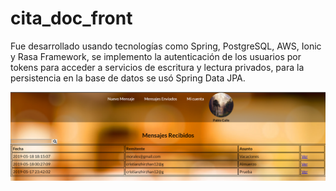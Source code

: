 # cita_doc_front
Fue desarrollado usando tecnologías como Spring, PostgreSQL, AWS, Ionic y Rasa Framework, se implemento la autenticación de los usuarios por tokens para acceder a servicios de escritura y lectura privados, para la persistencia en la base de datos se usó Spring Data JPA.


<img src="https://github.com/criszhirzhan/Practica04-Mi-Correo-Electronico/raw/master/media/cff9250899bd3ea698ef35ba883aa2ba.png" alt="Alt text" title="Optional title">
